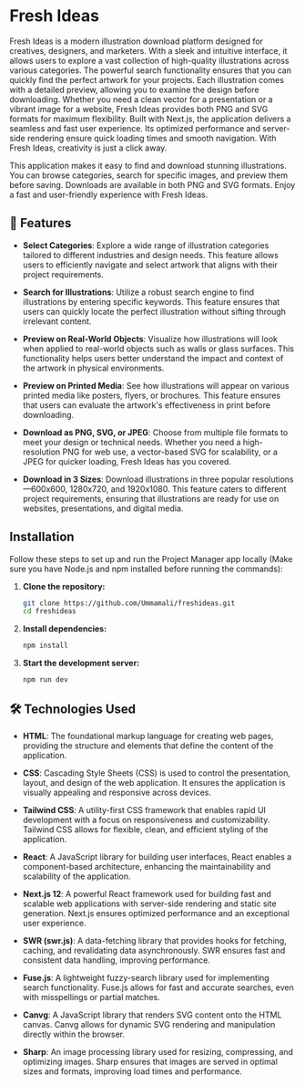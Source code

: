 # Fresh Ideas

Fresh Ideas is a modern illustration download platform designed for creatives, designers, and marketers. With a sleek and intuitive interface, it allows users to explore a vast collection of high-quality illustrations across various categories. The powerful search functionality ensures that you can quickly find the perfect artwork for your projects. Each illustration comes with a detailed preview, allowing you to examine the design before downloading. Whether you need a clean vector for a presentation or a vibrant image for a website, Fresh Ideas provides both PNG and SVG formats for maximum flexibility. Built with Next.js, the application delivers a seamless and fast user experience. Its optimized performance and server-side rendering ensure quick loading times and smooth navigation. With Fresh Ideas, creativity is just a click away.

This application makes it easy to find and download stunning illustrations. You can browse categories, search for specific images, and preview them before saving. Downloads are available in both PNG and SVG formats. Enjoy a fast and user-friendly experience with Fresh Ideas.

## 🚀 Features

- **Select Categories**: Explore a wide range of illustration categories tailored to different industries and design needs. This feature allows users to efficiently navigate and select artwork that aligns with their project requirements.

- **Search for Illustrations**: Utilize a robust search engine to find illustrations by entering specific keywords. This feature ensures that users can quickly locate the perfect illustration without sifting through irrelevant content.

- **Preview on Real-World Objects**: Visualize how illustrations will look when applied to real-world objects such as walls or glass surfaces. This functionality helps users better understand the impact and context of the artwork in physical environments.

- **Preview on Printed Media**: See how illustrations will appear on various printed media like posters, flyers, or brochures. This feature ensures that users can evaluate the artwork's effectiveness in print before downloading.

- **Download as PNG, SVG, or JPEG**: Choose from multiple file formats to meet your design or technical needs. Whether you need a high-resolution PNG for web use, a vector-based SVG for scalability, or a JPEG for quicker loading, Fresh Ideas has you covered.

- **Download in 3 Sizes**: Download illustrations in three popular resolutions—600x600, 1280x720, and 1920x1080. This feature caters to different project requirements, ensuring that illustrations are ready for use on websites, presentations, and digital media.

## Installation  

Follow these steps to set up and run the Project Manager app locally (Make sure you have Node.js and npm installed before running the commands):  

1. **Clone the repository:**  
   ```sh
   git clone https://github.com/Ummamali/freshideas.git
   cd freshideas

2. **Install dependencies:**
    ```sh
    npm install
    
3. **Start the development server:**
     ```sh
     npm run dev

## 🛠 Technologies Used

- **HTML**: The foundational markup language for creating web pages, providing the structure and elements that define the content of the application.

- **CSS**: Cascading Style Sheets (CSS) is used to control the presentation, layout, and design of the web application. It ensures the application is visually appealing and responsive across devices.

- **Tailwind CSS**: A utility-first CSS framework that enables rapid UI development with a focus on responsiveness and customizability. Tailwind CSS allows for flexible, clean, and efficient styling of the application.

- **React**: A JavaScript library for building user interfaces, React enables a component-based architecture, enhancing the maintainability and scalability of the application.

- **Next.js 12**: A powerful React framework used for building fast and scalable web applications with server-side rendering and static site generation. Next.js ensures optimized performance and an exceptional user experience.

- **SWR (swr.js)**: A data-fetching library that provides hooks for fetching, caching, and revalidating data asynchronously. SWR ensures fast and consistent data handling, improving performance.

- **Fuse.js**: A lightweight fuzzy-search library used for implementing search functionality. Fuse.js allows for fast and accurate searches, even with misspellings or partial matches.

- **Canvg**: A JavaScript library that renders SVG content onto the HTML canvas. Canvg allows for dynamic SVG rendering and manipulation directly within the browser.

- **Sharp**: An image processing library used for resizing, compressing, and optimizing images. Sharp ensures that images are served in optimal sizes and formats, improving load times and performance.

